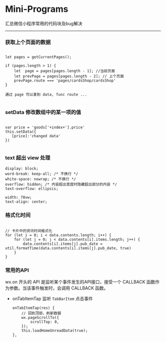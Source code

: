 # Mini-Programs
汇总微信小程序常用的代码块及bug解决

----

### 获取上个页面的数据

```oc

let pages = getCurrentPages();

if (pages.length > 1) {
	let  page = pages[pages.length - 1]; //当前页面
	let prevPage = pages[pages.length - 2]; // 上个页面
	prevPage.route === 'pages/cardsShop/cardsShop'
}

通过 page 可以拿到 data, func route ...     
     
```

### setData 修改数组中的某一项的值

```

var price = 'goods['+index+'].price'
this.setData({
   [price]:'changed data'
})
    
```

### text 超出 view 处理

```oc
display: block;
word-break: keep-all; /* 不换行 */
white-space: nowrap; /* 不换行 */
overflow: hidden; /* 内容超出宽度时隐藏超出部分的内容 */
text-overflow: ellipsis;

width: 78vw;
text-align: center;

```

### 格式化时间

```

// 卡片中的资讯时间格式化
for (let i = 0; i < data.contents.length; i++) {
	for (let j = 0; j < data.contents[i].items.length; j++) {
		data.contents[i].items[j].pub_date = util.formatTime(data.contents[i].items[j].pub_date, true)
	}
}

```

### 常用的API

wx.on 开头的 API 是监听某个事件发生的API接口，接受一个 CALLBACK 函数作为参数。当该事件触发时，会调用 CALLBACK 函数。

- onTabItemTap 监听 `TabBarItem`  点击事件


	```
	onTabItemTap(res) {
    	// 回到顶部，刷新数据
   	 	wx.pageScrollTo({
     		scrollTop: 0,
    	});
    	this.loadHomeUnreadData(true);
  },
	```






